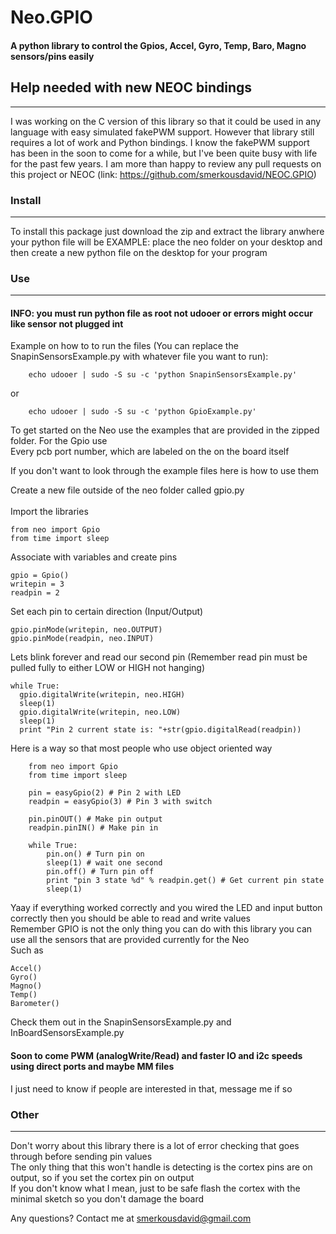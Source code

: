 # Neo.GPIO
#### A python library to control the Gpios, Accel, Gyro, Temp, Baro, Magno sensors/pins easily

## Help needed with new NEOC bindings
-----------------
I was working on the C version of this library so that it could be used in any language with easy simulated fakePWM support. However that library still requires a lot of work and Python bindings. I know the fakePWM support has been in the soon to come for a while, but I've been quite busy with life for the past few years. I am more than happy to review any pull requests on this project or NEOC (link: https://github.com/smerkousdavid/NEOC.GPIO) 

### Install
-----------------
To install this package just download the zip and extract the library anwhere your python file will be
EXAMPLE: place the neo folder on your desktop and then create a new python file on the desktop for your program

### Use
-----------------
#### INFO: you must run python file as root not udooer or errors might occur like sensor not plugged int<br>
Example on how to to run the files (You can replace the SnapinSensorsExample.py with whatever file you want to run):

        echo udooer | sudo -S su -c 'python SnapinSensorsExample.py'

or<br>

        echo udooer | sudo -S su -c 'python GpioExample.py'


To get started on the Neo use the examples that are provided in the zipped folder. For the Gpio use<br> 
Every pcb port number, which are labeled on the on the board itself<br>

If you don't want to look through the example files here is how to use them<br>

Create a new file outside of the neo folder called gpio.py<br><br>
Import the libraries<br>

    from neo import Gpio
    from time import sleep

Associate with variables and create pins<br>

    gpio = Gpio()
    writepin = 3
    readpin = 2

Set each pin to certain direction (Input/Output)<br>

    gpio.pinMode(writepin, neo.OUTPUT)
    gpio.pinMode(readpin, neo.INPUT)


Lets blink forever and read our second pin (Remember read pin must be pulled fully to either LOW or HIGH not hanging)<br>

    while True:
      gpio.digitalWrite(writepin, neo.HIGH)
      sleep(1)
      gpio.digitalWrite(writepin, neo.LOW)
      sleep(1)
      print "Pin 2 current state is: "+str(gpio.digitalRead(readpin))

Here is a way so that most people who use object oriented way

        from neo import Gpio
        from time import sleep
        
        pin = easyGpio(2) # Pin 2 with LED
        readpin = easyGpio(3) # Pin 3 with switch
        
        pin.pinOUT() # Make pin output 
        readpin.pinIN() # Make pin in
        
        while True:
        	pin.on() # Turn pin on
        	sleep(1) # wait one second
        	pin.off() # Turn pin off
        	print "pin 3 state %d" % readpin.get() # Get current pin state
        	sleep(1)

Yaay if everything worked correctly and you wired the LED and input button correctly then you should be able to read and write values<br>
Remember GPIO is not the only thing you can do with this library you can use all the sensors that are provided currently for the Neo<br>Such as<br>

    Accel()
    Gyro()
    Magno()
    Temp()
    Barometer()

Check them out in the SnapinSensorsExample.py and InBoardSensorsExample.py<br>

#### Soon to come PWM (analogWrite/Read) and faster IO and i2c speeds using direct ports and maybe MM files
I just need to know if people are interested in that, message me if so<br>

### Other
-----------------
Don't worry about this library there is a lot of error checking that goes through before sending pin values<br>
The only thing that this won't handle is detecting is the cortex pins are on output, so if you set the cortex pin on output<br>
If you don't know what I mean, just to be safe flash the cortex with the minimal sketch so you don't damage the board<br>

Any questions? Contact me at smerkousdavid@gmail.com

